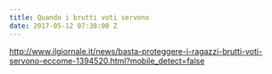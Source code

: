 ```yaml
---
title: Quando i brutti voti servono
date: 2017-05-12 07:38:00 Z
---
```


http://www.ilgiornale.it/news/basta-proteggere-i-ragazzi-brutti-voti-servono-eccome-1394520.html?mobile_detect=false
